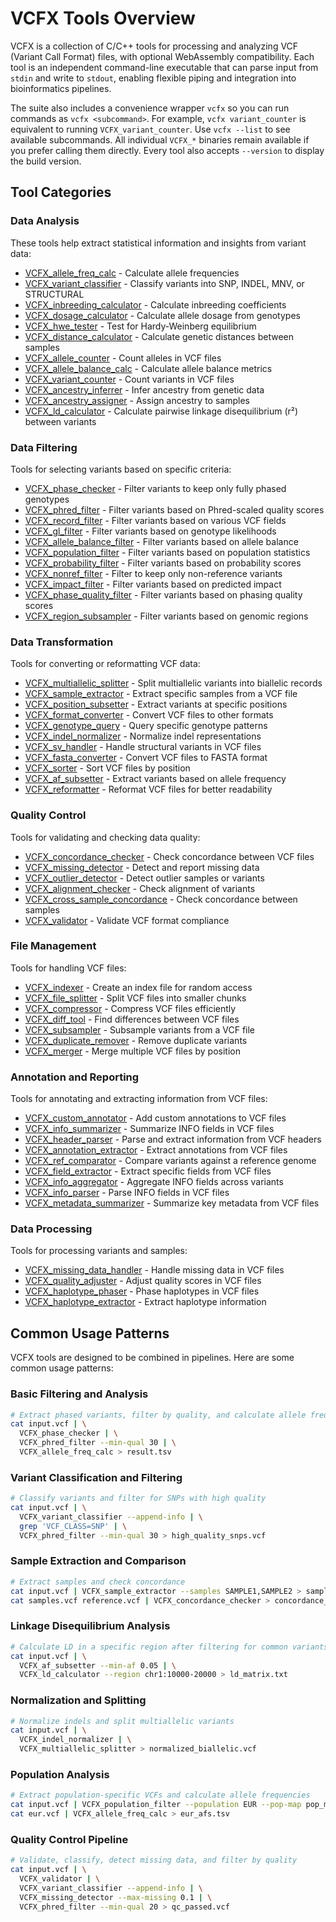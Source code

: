 # VCFX Tools Overview

VCFX is a collection of C/C++ tools for processing and analyzing VCF (Variant Call Format) files, with optional WebAssembly compatibility. Each tool is an independent command-line executable that can parse input from `stdin` and write to `stdout`, enabling flexible piping and integration into bioinformatics pipelines.

The suite also includes a convenience wrapper `vcfx` so you can run commands as `vcfx <subcommand>`. For example, `vcfx variant_counter` is equivalent to running `VCFX_variant_counter`. Use `vcfx --list` to see available subcommands. All individual `VCFX_*` binaries remain available if you prefer calling them directly.
Every tool also accepts `--version` to display the build version.

## Tool Categories

### Data Analysis

These tools help extract statistical information and insights from variant data:

- [VCFX_allele_freq_calc](VCFX_allele_freq_calc.md) - Calculate allele frequencies
- [VCFX_variant_classifier](VCFX_variant_classifier.md) - Classify variants into SNP, INDEL, MNV, or STRUCTURAL
- [VCFX_inbreeding_calculator](VCFX_inbreeding_calculator.md) - Calculate inbreeding coefficients
- [VCFX_dosage_calculator](VCFX_dosage_calculator.md) - Calculate allele dosage from genotypes
- [VCFX_hwe_tester](VCFX_hwe_tester.md) - Test for Hardy-Weinberg equilibrium
- [VCFX_distance_calculator](VCFX_distance_calculator.md) - Calculate genetic distances between samples
- [VCFX_allele_counter](VCFX_allele_counter.md) - Count alleles in VCF files
- [VCFX_allele_balance_calc](VCFX_allele_balance_calc.md) - Calculate allele balance metrics
- [VCFX_variant_counter](VCFX_variant_counter.md) - Count variants in VCF files
- [VCFX_ancestry_inferrer](VCFX_ancestry_inferrer.md) - Infer ancestry from genetic data
- [VCFX_ancestry_assigner](VCFX_ancestry_assigner.md) - Assign ancestry to samples
- [VCFX_ld_calculator](VCFX_ld_calculator.md) - Calculate pairwise linkage disequilibrium (r²) between variants

### Data Filtering

Tools for selecting variants based on specific criteria:

- [VCFX_phase_checker](VCFX_phase_checker.md) - Filter variants to keep only fully phased genotypes
- [VCFX_phred_filter](VCFX_phred_filter.md) - Filter variants based on Phred-scaled quality scores
- [VCFX_record_filter](VCFX_record_filter.md) - Filter variants based on various VCF fields
- [VCFX_gl_filter](VCFX_gl_filter.md) - Filter variants based on genotype likelihoods
- [VCFX_allele_balance_filter](VCFX_allele_balance_filter.md) - Filter variants based on allele balance
- [VCFX_population_filter](VCFX_population_filter.md) - Filter variants based on population statistics
- [VCFX_probability_filter](VCFX_probability_filter.md) - Filter variants based on probability scores
- [VCFX_nonref_filter](VCFX_nonref_filter.md) - Filter to keep only non-reference variants
- [VCFX_impact_filter](VCFX_impact_filter.md) - Filter variants based on predicted impact
- [VCFX_phase_quality_filter](VCFX_phase_quality_filter.md) - Filter variants based on phasing quality scores
- [VCFX_region_subsampler](VCFX_region_subsampler.md) - Filter variants based on genomic regions

### Data Transformation

Tools for converting or reformatting VCF data:

- [VCFX_multiallelic_splitter](VCFX_multiallelic_splitter.md) - Split multiallelic variants into biallelic records
- [VCFX_sample_extractor](VCFX_sample_extractor.md) - Extract specific samples from a VCF file
- [VCFX_position_subsetter](VCFX_position_subsetter.md) - Extract variants at specific positions
- [VCFX_format_converter](VCFX_format_converter.md) - Convert VCF files to other formats
- [VCFX_genotype_query](VCFX_genotype_query.md) - Query specific genotype patterns
- [VCFX_indel_normalizer](VCFX_indel_normalizer.md) - Normalize indel representations
- [VCFX_sv_handler](VCFX_sv_handler.md) - Handle structural variants in VCF files
- [VCFX_fasta_converter](VCFX_fasta_converter.md) - Convert VCF files to FASTA format
- [VCFX_sorter](VCFX_sorter.md) - Sort VCF files by position
- [VCFX_af_subsetter](VCFX_af_subsetter.md) - Extract variants based on allele frequency
- [VCFX_reformatter](VCFX_reformatter.md) - Reformat VCF files for better readability

### Quality Control

Tools for validating and checking data quality:

- [VCFX_concordance_checker](VCFX_concordance_checker.md) - Check concordance between VCF files
- [VCFX_missing_detector](VCFX_missing_detector.md) - Detect and report missing data
- [VCFX_outlier_detector](VCFX_outlier_detector.md) - Detect outlier samples or variants
- [VCFX_alignment_checker](VCFX_alignment_checker.md) - Check alignment of variants
- [VCFX_cross_sample_concordance](VCFX_cross_sample_concordance.md) - Check concordance between samples
- [VCFX_validator](VCFX_validator.md) - Validate VCF format compliance

### File Management

Tools for handling VCF files:

- [VCFX_indexer](VCFX_indexer.md) - Create an index file for random access
- [VCFX_file_splitter](VCFX_file_splitter.md) - Split VCF files into smaller chunks
- [VCFX_compressor](VCFX_compressor.md) - Compress VCF files efficiently
- [VCFX_diff_tool](VCFX_diff_tool.md) - Find differences between VCF files
- [VCFX_subsampler](VCFX_subsampler.md) - Subsample variants from a VCF file
- [VCFX_duplicate_remover](VCFX_duplicate_remover.md) - Remove duplicate variants
- [VCFX_merger](VCFX_merger.md) - Merge multiple VCF files by position

### Annotation and Reporting

Tools for annotating and extracting information from VCF files:

- [VCFX_custom_annotator](VCFX_custom_annotator.md) - Add custom annotations to VCF files
- [VCFX_info_summarizer](VCFX_info_summarizer.md) - Summarize INFO fields in VCF files
- [VCFX_header_parser](VCFX_header_parser.md) - Parse and extract information from VCF headers
- [VCFX_annotation_extractor](VCFX_annotation_extractor.md) - Extract annotations from VCF files
- [VCFX_ref_comparator](VCFX_ref_comparator.md) - Compare variants against a reference genome
- [VCFX_field_extractor](VCFX_field_extractor.md) - Extract specific fields from VCF files
- [VCFX_info_aggregator](VCFX_info_aggregator.md) - Aggregate INFO fields across variants
- [VCFX_info_parser](VCFX_info_parser.md) - Parse INFO fields in VCF files
- [VCFX_metadata_summarizer](VCFX_metadata_summarizer.md) - Summarize key metadata from VCF files

### Data Processing

Tools for processing variants and samples:

- [VCFX_missing_data_handler](VCFX_missing_data_handler.md) - Handle missing data in VCF files
- [VCFX_quality_adjuster](VCFX_quality_adjuster.md) - Adjust quality scores in VCF files
- [VCFX_haplotype_phaser](VCFX_haplotype_phaser.md) - Phase haplotypes in VCF files
- [VCFX_haplotype_extractor](VCFX_haplotype_extractor.md) - Extract haplotype information

## Common Usage Patterns

VCFX tools are designed to be combined in pipelines. Here are some common usage patterns:

### Basic Filtering and Analysis

```bash
# Extract phased variants, filter by quality, and calculate allele frequencies
cat input.vcf | \
  VCFX_phase_checker | \
  VCFX_phred_filter --min-qual 30 | \
  VCFX_allele_freq_calc > result.tsv
```

### Variant Classification and Filtering

```bash
# Classify variants and filter for SNPs with high quality
cat input.vcf | \
  VCFX_variant_classifier --append-info | \
  grep 'VCF_CLASS=SNP' | \
  VCFX_phred_filter --min-qual 30 > high_quality_snps.vcf
```

### Sample Extraction and Comparison

```bash
# Extract samples and check concordance
cat input.vcf | VCFX_sample_extractor --samples SAMPLE1,SAMPLE2 > samples.vcf
cat samples.vcf reference.vcf | VCFX_concordance_checker > concordance_report.tsv
```

### Linkage Disequilibrium Analysis

```bash
# Calculate LD in a specific region after filtering for common variants
cat input.vcf | \
  VCFX_af_subsetter --min-af 0.05 | \
  VCFX_ld_calculator --region chr1:10000-20000 > ld_matrix.txt
```

### Normalization and Splitting

```bash
# Normalize indels and split multiallelic variants
cat input.vcf | \
  VCFX_indel_normalizer | \
  VCFX_multiallelic_splitter > normalized_biallelic.vcf
```

### Population Analysis

```bash
# Extract population-specific VCFs and calculate allele frequencies
cat input.vcf | VCFX_population_filter --population EUR --pop-map pop_map.txt > eur.vcf
cat eur.vcf | VCFX_allele_freq_calc > eur_afs.tsv
```

### Quality Control Pipeline

```bash
# Validate, classify, detect missing data, and filter by quality
cat input.vcf | \
  VCFX_validator | \
  VCFX_variant_classifier --append-info | \
  VCFX_missing_detector --max-missing 0.1 | \
  VCFX_phred_filter --min-qual 20 > qc_passed.vcf
``` 